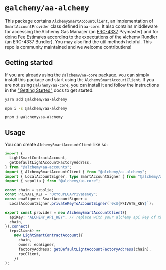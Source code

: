 # `@alchemy/aa-alchemy`

This package contains `AlchemySmartAccountClient`, an implementation of `SmartAccountProvider` class defined in `aa-core`. It also contains middleware for accessing the Alchemy Gas Manager (an [ERC-4337](https://eips.ethereum.org/EIPS/eip-4337) Paymaster) and for doing Fee Estimates according to the expectations of the Alchemy [Rundler](https://github.com/alchemyplatform/rundler/tree/main) (an ERC-4337 Bundler). You may also find the util methods helpful. This repo is community maintained and we welcome contributions!

## Getting started

If you are already using the `@alchemy/aa-core` package, you can simply install this package and start using the `AlchemySmartAccountClient`. If you are not using `@alchemy/aa-core`, you can install it and follow the instructions in the ["Getting Started"](https://accountkit.alchemy.com/packages/aa-alchemy/) docs to get started.

```bash [yarn]
yarn add @alchemy/aa-alchemy
```

```bash [npm]
npm i -s @alchemy/aa-alchemy
```

```bash [pnpm]
pnpm i @alchemy/aa-alchemy
```

## Usage

You can create `AlchemySmartAccountClient` like so:

```typescript
import {
  LightSmartContractAccount,
  getDefaultLightAccountFactoryAddress,
} from "@alchemy/aa-accounts";
import { AlchemySmartAccountClient } from "@alchemy/aa-alchemy";
import { LocalAccountSigner, type SmartAccountSigner } from "@alchemy/aa-core";
import { sepolia } from "@alchemy/aa-core";

const chain = sepolia;
const PRIVATE_KEY = "0xYourEOAPrivateKey";
const eoaSigner: SmartAccountSigner =
  LocalAccountSigner.privateKeyToAccountSigner(`0x${PRIVATE_KEY}`);

export const provider = new AlchemySmartAccountClient({
  apiKey: "ALCHEMY_API_KEY", // replace with your alchemy api key of the Alchemy app associated with the Gas Manager, get yours at https://dashboard.alchemy.com/
  chain,
}).connect(
  (rpcClient) =>
    new LightSmartContractAccount({
      chain,
      owner: eoaSigner,
      factoryAddress: getDefaultLightAccountFactoryAddress(chain),
      rpcClient,
    })
);
```
